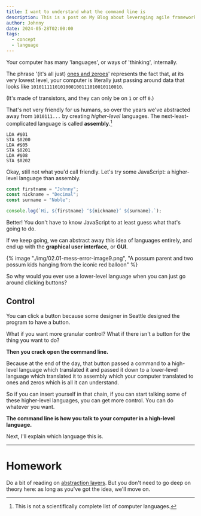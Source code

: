 ```yaml
---
title: I want to understand what the command line is
description: This is a post on My Blog about leveraging agile frameworks.
author: Johnny
date: 2024-05-28T02:00:00
tags:
  - concept
  - language
---
```


Your computer has many 'languages', or ways of 'thinking', internally.

The phrase '(it's all just) [ones and zeroes](https://en.wiktionary.org/wiki/ones_and_zeroes)' represents the fact that, at its very lowest level, your computer is literally just passing around data that looks like `1010111110101000100111010010110010`.

(It's made of transistors, and they can only be on `1` or off `0`.)

That's not very friendly for us humans, so over the years we've abstracted away from `1010111...` by creating _higher-level_ languages. The next-least-complicated language is called **assembly**.[^assembly]

[^assembly]: This is not a scientifically complete list of computer languages.

```asm6502
LDA #$01
STA $0200
LDA #$05
STA $0201
LDA #$08
STA $0202
```

Okay, still not what you'd call friendly. Let's try some JavaScript: a higher-level language than assembly.

```js
const firstname = "Johnny";
const nickname = "Decimal";
const surname = "Noble";

console.log(`Hi, ${firstname} ‘${nickname}’ ${surname}.`);
```

Better! You don't have to know JavaScript to at least guess what that's going to do.

If we keep going, we can abstract away this idea of languages entirely, and end up with the **graphical user interface,** or **GUI.**

{% image "./img/02.01-mess-error-image9.png", "A possum parent and two possum kids hanging from the iconic red balloon" %}

So why would you ever use a lower-level language when you can just go around clicking buttons?

## Control

You can click a button because some designer in Seattle designed the program to have a button.

What if you want more granular control? What if there isn't a button for the thing you want to do?

**Then you crack open the command line.**

Because at the end of the day, that button passed a command to a high-level language which translated it and passed it down to a lower-level language which translated it to assembly which your computer translated to ones and zeros which is all it can understand.

So if you can insert yourself in that chain, if you can start talking some of these higher-level languages, you can get more control. You can do whatever you want.

**The command line is how you talk to your computer in a high-level language.**

Next, I'll explain which language this is.

---

# Homework

Do a bit of reading on [abstraction layers](https://en.wikipedia.org/wiki/Abstraction_layer). But you don't need to go deep on theory here: as long as you've got the idea, we'll move on.
